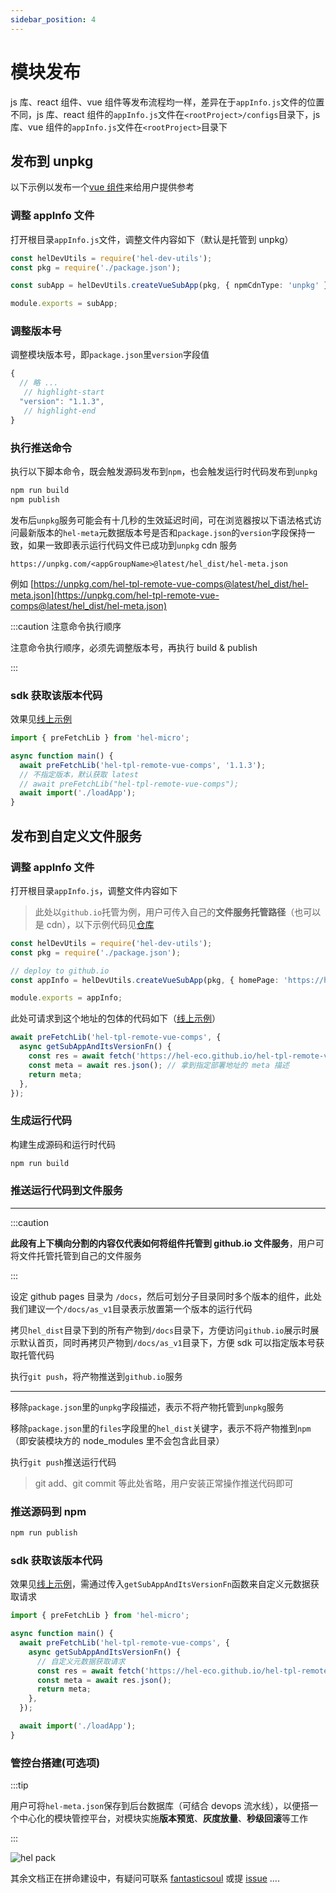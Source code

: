 ```yaml
---
sidebar_position: 4
---
```


# 模块发布

js 库、react 组件、vue 组件等发布流程均一样，差异在于`appInfo.js`文件的位置不同，js 库、react 组件的`appInfo.js`文件在`<rootProject>/configs`目录下，js 库、vue 组件的`appInfo.js`文件在`<rootProject>`目录下

## 发布到 unpkg

以下示例以发布一个[vue 组件](https://github.com/hel-eco/hel-tpl-remote-vue-comp)来给用户提供参考

### 调整 appInfo 文件

打开根目录`appInfo.js`文件，调整文件内容如下（默认是托管到 unpkg）

```ts
const helDevUtils = require('hel-dev-utils');
const pkg = require('./package.json');

const subApp = helDevUtils.createVueSubApp(pkg, { npmCdnType: 'unpkg' });

module.exports = subApp;
```

### 调整版本号

调整模块版本号，即`package.json`里`version`字段值

```js title="docusaurus.config.js"
{
  // 略 ...
   // highlight-start
  "version": "1.1.3",
   // highlight-end
}
```

### 执行推送命令

执行以下脚本命令，既会触发源码发布到`npm`，也会触发运行时代码发布到`unpkg`

```bash
npm run build
npm publish
```

发布后`unpkg`服务可能会有十几秒的生效延迟时间，可在浏览器按以下语法格式访问最新版本的`hel-meta`元数据版本号是否和`package.json`的`version`字段保持一致，如果一致即表示运行代码文件已成功到`unpkg` cdn 服务

```
https://unpkg.com/<appGroupName>@latest/hel_dist/hel-meta.json
```

例如 [https://unpkg.com/hel-tpl-remote-vue-comps@latest/hel_dist/hel-meta.json](https://unpkg.com/hel-tpl-remote-vue-comps@latest/hel_dist/hel-meta.json)

:::caution 注意命令执行顺序

注意命令执行顺序，必须先调整版本号，再执行 build & publish

:::

### sdk 获取该版本代码

效果见[线上示例](https://codesandbox.io/s/demo-load-remote-vue-comp-st0295?file=/src/main.js:0-577)

```ts
import { preFetchLib } from 'hel-micro';

async function main() {
  await preFetchLib('hel-tpl-remote-vue-comps', '1.1.3');
  // 不指定版本，默认获取 latest
  // await preFetchLib("hel-tpl-remote-vue-comps");
  await import('./loadApp');
}
```

## 发布到自定义文件服务

### 调整 appInfo 文件

打开根目录`appInfo.js`，调整文件内容如下

> 此处以`github.io`托管为例，用户可传入自己的**文件服务托管路径**（也可以是 cdn），以下示例代码见[仓库](https://github.com/hel-eco/hel-tpl-remote-vue-comp)

```ts
const helDevUtils = require('hel-dev-utils');
const pkg = require('./package.json');

// deploy to github.io
const appInfo = helDevUtils.createVueSubApp(pkg, { homePage: 'https://hel-eco.github.io/hel-tpl-remote-vue-comp/as_v1' });

module.exports = appInfo;
```

此处可请求到这个地址的包体的代码如下（[线上示例](https://codesandbox.io/s/demo-load-remote-vue-comp-st0295)）

```ts
await preFetchLib('hel-tpl-remote-vue-comps', {
  async getSubAppAndItsVersionFn() {
    const res = await fetch('https://hel-eco.github.io/hel-tpl-remote-vue-comp/as_v1/hel-meta.json');
    const meta = await res.json(); // 拿到指定部署地址的 meta 描述
    return meta;
  },
});
```

### 生成运行代码

构建生成源码和运行时代码

```bash
npm run build
```

### 推送运行代码到文件服务

---

:::caution

**此段有上下横向分割的内容仅代表如何将组件托管到 github.io 文件服务**，用户可将文件托管托管到自己的文件服务

:::

设定 github pages 目录为 `/docs`，然后可划分子目录同时多个版本的组件，此处我们建议一个`/docs/as_v1`目录表示放置第一个版本的运行代码

拷贝`hel_dist`目录下到的所有产物到`/docs`目录下，方便访问`github.io`展示时展示默认首页，同时再拷贝产物到`/docs/as_v1`目录下，方便 sdk 可以指定版本号获取托管代码

执行`git push`，将产物推送到`github.io`服务

---

移除`package.json`里的`unpkg`字段描述，表示不将产物托管到`unpkg`服务

移除`package.json`里的`files`字段里的`hel_dist`关键字，表示不将产物推到`npm`（即安装模块方的 node_modules 里不会包含此目录）

执行`git push`推送运行代码

> git add、git commit 等此处省略，用户安装正常操作推送代码即可

### 推送源码到 npm

```bash
npm run publish
```

### sdk 获取该版本代码

效果见[线上示例](https://codesandbox.io/s/demo-load-remote-vue-comp-st0295?file=/src/main.js:0-577)，需通过传入`getSubAppAndItsVersionFn`函数来自定义元数据获取请求

```ts
import { preFetchLib } from 'hel-micro';

async function main() {
  await preFetchLib('hel-tpl-remote-vue-comps', {
    async getSubAppAndItsVersionFn() {
      // 自定义元数据获取请求
      const res = await fetch('https://hel-eco.github.io/hel-tpl-remote-vue-comp/as_v1/hel-meta.json');
      const meta = await res.json();
      return meta;
    },
  });

  await import('./loadApp');
}
```

### 管控台搭建(可选项)

:::tip

用户可将`hel-meta.json`保存到后台数据库（可结合 devops 流水线），以便搭一个中心化的模块管控平台，对模块实施**版本预览**、**灰度放量**、**秒级回滚**等工作

:::

![hel pack](https://tnfe.gtimg.com/image/f13q7cuzxt_1652895450360.png)

其余文档正在拼命建设中，有疑问可联系 [fantasticsoul](https://github.com/fantasticsoul) 或提 [issue](https://github.com/tnfe/hel/issues) ....
